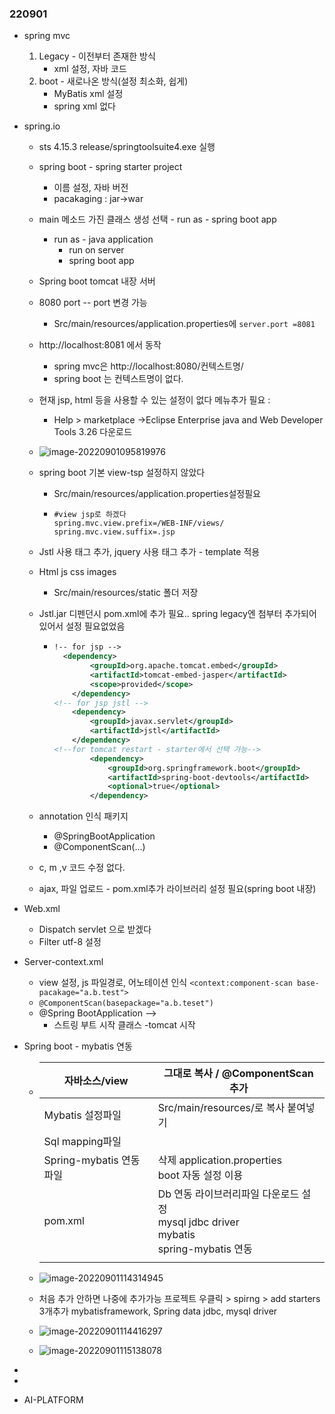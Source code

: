 ### 220901

- spring mvc

  1. Legacy - 이전부터 존재한 방식	
     - xml 설정, 자바 코드
  2. boot - 새로나온 방식(설정 최소화, 쉽게)
     - MyBatis xml 설정
     - spring xml 없다

- spring.io

  - sts 4.15.3 release/springtoolsuite4.exe 실행

  - spring boot - spring starter project 

    - 이름 설정, 자바 버전 
    - pacakaging :  jar->war

  - main 메소드 가진 클래스 생성 선택 - run as - spring boot app

    - run as - java application
      - run on server
      - spring boot app

  - Spring boot tomcat 내장 서버

  - 8080 port -- port 변경 가능

    - Src/main/resources/application.properties에 `server.port =8081`

  - http://localhost:8081 에서 동작

    - spring mvc은 http://localhost:8080/컨텍스트명/
    - spring boot 는 컨텍스트명이 없다.

  - 현재 jsp, html 등을 사용할 수 있는 설정이 없다 메뉴추가 필요 : 

    - Help > marketplace ->Eclipse  Enterprise java and Web Developer Tools 3.26 다운로드

  - ![image-20220901095819976](/Users/choiyoonseo/Desktop/TIL/03_Backend/수업필기/220901.assets/image-20220901095819976.png)

  - spring boot 기본 view-tsp 설정하지 않았다

    - Src/main/resources/application.properties설정필요

    - ```
      #view jsp로 하겠다
      spring.mvc.view.prefix=/WEB-INF/views/
      spring.mvc.view.suffix=.jsp
      ```

  - Jstl 사용 태그 추가, jquery 사용 태그 추가 - template 적용

  - Html js css images

    - Src/main/resources/static 폴더 저장

  - Jstl.jar 디펜던시 pom.xml에 추가 필요.. spring legacy엔 첨부터 추가되어있어서 설정 필요없었음 

    - ```xml
      !-- for jsp -->
      	<dependency>
              <groupId>org.apache.tomcat.embed</groupId>
              <artifactId>tomcat-embed-jasper</artifactId>
              <scope>provided</scope>
          </dependency>
      <!-- for jsp jstl -->
          <dependency>
              <groupId>javax.servlet</groupId>
              <artifactId>jstl</artifactId>
          </dependency>
      <!--for tomcat restart - starter에서 선택 가능-->
              <dependency>
                  <groupId>org.springframework.boot</groupId>
                  <artifactId>spring-boot-devtools</artifactId>
                  <optional>true</optional>
              </dependency>
      ```

  - annotation 인식 패키지 

    - @SpringBootApplication
    - @ComponentScan(...)

  - c, m ,v 코드 수정 없다.

  - ajax, 파일 업로드 -  pom.xml추가 라이브러리 설정 필요(spring boot 내장)

- Web.xml 

  - Dispatch servlet 으로 받겠다
  - Filter utf-8 설정

- Server-context.xml

  - view 설정, js 파일경로, 어노테이션 인식 `<context:component-scan base-pacakage="a.b.test">`
  - `@ComponentScan(basepackage="a.b.teset")`
  - @Spring BootApplication --> 
    - 스트링 부트 시작 클래스 -tomcat 시작

- Spring boot - mybatis 연동

  - | 자바소스/view           | 그대로 복사 / @ComponentScan 추가                            |
    | ----------------------- | ------------------------------------------------------------ |
    | Mybatis 설정파일        | Src/main/resources/로 복사 붙여넣기                          |
    | Sql mapping파일         |                                                              |
    | Spring-mybatis 연동파일 | 삭제 application.properties<br>boot 자동 설정 이용           |
    | pom.xml                 | Db 연동 라이브러리파일 다운로드 설정 <br>mysql jdbc driver <br>mybatis<br>spring-mybatis 연동 |
    |                         |                                                              |

  - ![image-20220901114314945](/Users/choiyoonseo/Desktop/TIL/03_Backend/수업필기/220901.assets/image-20220901114314945.png)

  - 처음 추가 안하면 나중에 추가가능  프로젝트 우클릭 > spirng > add starters 3개추가 mybatisframework, Spring data jdbc, mysql driver

  - ![image-20220901114416297](/Users/choiyoonseo/Desktop/TIL/03_Backend/수업필기/220901.assets/image-20220901114416297.png)

  - ![image-20220901115138078](/Users/choiyoonseo/Desktop/TIL/03_Backend/수업필기/220901.assets/image-20220901115138078.png)

- 

- 

- AI-PLATFORM

